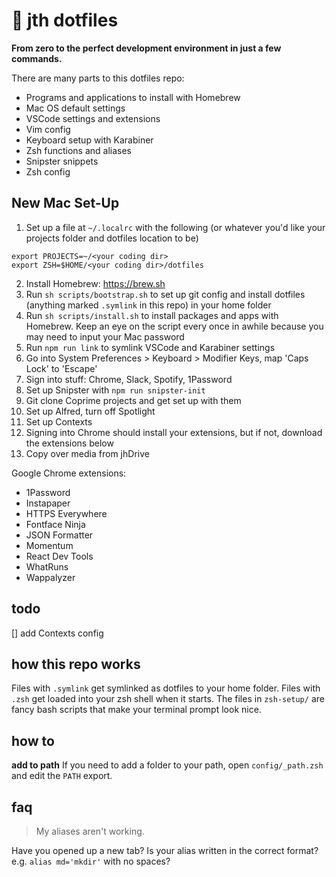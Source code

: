 # 🚀 jth dotfiles

**From zero to the perfect development environment in just a few commands.**

There are many parts to this dotfiles repo:

- Programs and applications to install with Homebrew
- Mac OS default settings
- VSCode settings and extensions
- Vim config
- Keyboard setup with Karabiner
- Zsh functions and aliases
- Snipster snippets
- Zsh config

## New Mac Set-Up

1. Set up a file at `~/.localrc` with the following (or whatever you'd like your projects folder and dotfiles location to be)

```
export PROJECTS=~/<your coding dir>
export ZSH=$HOME/<your coding dir>/dotfiles
```

2. Install Homebrew: https://brew.sh
3. Run `sh scripts/bootstrap.sh` to set up git config and install dotfiles (anything marked `.symlink` in this repo) in your home folder
4. Run `sh scripts/install.sh` to install packages and apps with Homebrew. Keep an eye on the script every once in awhile because you may need to input your Mac password
5. Run `npm run link` to symlink VSCode and Karabiner settings
6. Go into System Preferences > Keyboard > Modifier Keys, map 'Caps Lock' to 'Escape'
7. Sign into stuff: Chrome, Slack, Spotify, 1Password
8. Set up Snipster with `npm run snipster-init`
9. Git clone Coprime projects and get set up with them
10. Set up Alfred, turn off Spotlight
11. Set up Contexts
12. Signing into Chrome should install your extensions, but if not, download the extensions below
13. Copy over media from jhDrive


Google Chrome extensions:
- 1Password
- Instapaper
- HTTPS Everywhere
- Fontface Ninja
- JSON Formatter
- Momentum
- React Dev Tools
- WhatRuns
- Wappalyzer

## todo

[] add Contexts config

## how this repo works

Files with `.symlink` get symlinked as dotfiles to your home folder. Files with `.zsh` get loaded into your zsh shell when it starts. The files in `zsh-setup/` are fancy bash scripts that make your terminal prompt look nice.

## how to

**add to path**
If you need to add a folder to your path, open `config/_path.zsh` and edit the `PATH` export.

## faq

> My aliases aren't working.

Have you opened up a new tab? Is your alias written in the correct format? e.g. `alias md='mkdir'` with no spaces?
